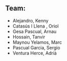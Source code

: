 ## Team:
- Alejandro, Kenny
- Catasús I Llena , Oriol 
- Gesa Pascual, Arnau 
- Hossain, Tanvir 
- Maynou Yelamos, Marc
- Pascual Garcia, Sergio
- Ventura Herce, Adrià
